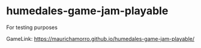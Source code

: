 # humedales-game-jam-playable
For testing purposes

GameLink: https://maurichamorro.github.io/humedales-game-jam-playable/